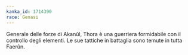 ```yaml
---
kanka_id: 1714390
race: Genasi
---
```


Generale delle forze di Akanûl, Thora è una guerriera formidabile con il
controllo degli elementi. Le sue tattiche in battaglia sono temute in
tutta Faerûn.